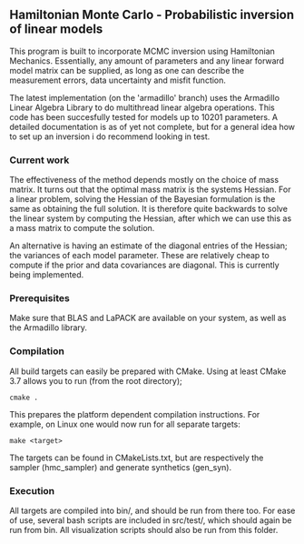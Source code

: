 
## Hamiltonian Monte Carlo - Probabilistic inversion of linear models

This program is built to incorporate MCMC inversion using Hamiltonian Mechanics. Essentially, any amount of
parameters and any linear forward model matrix can be supplied, as long as one can describe the measurement errors, data
uncertainty and misfit function.

The latest implementation (on the 'armadillo' branch) uses the Armadillo Linear Algebra Library 
to do multithread linear algebra operations. This code has been succesfully tested for models
up to 10201 parameters. A detailed documentation is as of yet not complete, but for a general idea how
to set up an inversion i do recommend looking in test.

### Current work
The effectiveness of the method depends mostly on the choice of mass matrix. It turns out that the
optimal mass matrix is the systems Hessian. For a linear problem, solving the Hessian of the Bayesian 
formulation is the same as obtaining the full solution. It is therefore quite backwards to solve the
linear system by computing the Hessian, after which we can use this as a mass matrix to compute the 
solution.

An alternative is having an estimate of the diagonal entries of the Hessian; the variances of each 
model parameter. These are relatively cheap to compute if the prior and data covariances are diagonal. 
This is currently being implemented.

### Prerequisites

Make sure that BLAS and LaPACK are available on your system, as well as the Armadillo library. 

### Compilation

All build targets can easily be prepared with CMake. Using at least CMake 3.7 allows you to run (from the
root directory);

```{r, engine='bash', Running CMake}
cmake .
```
This prepares the platform dependent compilation instructions. For example, on Linux one would now run for
 all separate targets:

 ```{r, engine='bash', Building targets}
 make <target>
 ```

The targets can be found in CMakeLists.txt, but are respectively the sampler (hmc_sampler) and generate 
synthetics (gen_syn).

### Execution

All targets are compiled into bin/, and should be run from there too. For ease of use, several bash scripts
 are included in src/test/, which should again be run from bin. All visualization scripts should 
also be run from this folder.